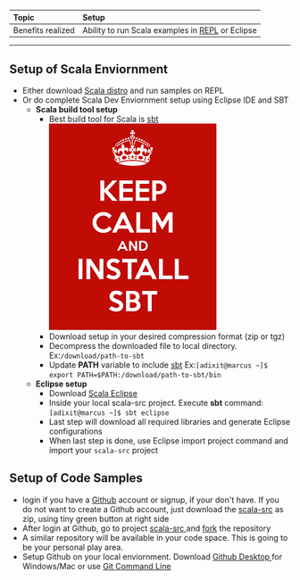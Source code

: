 | **Topic** | **Setup** |
| :--- | :--- |
| Benefits realized | Ability to run Scala examples in [REPL](http://docs.scala-lang.org/overviews/repl/overview.html) or Eclipse |

---
##	**Setup of Scala Enviornment**
 * Either download [Scala distro](https://downloads.lightbend.com/scala/2.12.2/scala-2.12.2.zip) and run samples on REPL
 * Or do complete Scala Dev Enviornment setup using Eclipse IDE and SBT
	* **Scala build tool setup**
	  *	Best build tool for Scala is [sbt](http://www.scala-sbt.org)  
	  ![](/assets/m-1/keep-calm-and-install-sbt.png)
	  * Download setup in your desired compression format \(zip or tgz\)
	  * Decompress the downloaded file to local directory. Ex:`/download/path-to-sbt`
	  * Update **PATH** variable to include [sbt](http://www.scala-sbt.org) Ex:`[adixit@marcus ~]$ export PATH=$PATH:/download/path-to-sbt/bin`
	* **Eclipse setup**
	  * Download [Scala Eclipse](http://scala-ide.org/)
	  * Inside your local scala-src project. Execute **sbt** command: `[adixit@marcus ~]$ sbt eclipse`
	  * Last step will download all required libraries and generate Eclipse configurations
	  * When last step is done, use Eclipse import project command and import your `scala-src` project
##	**Setup of Code Samples**
  * login if you have a [Github](/github.com) account or signup, if your don't have. If you do not want to create a Github account, just download the [scala-src](https://github.com/inbravo/scala-src) as zip, using tiny green button at right side
  * After login at Github, go to project [scala-src ](https://github.com/inbravo/scala-src)and [fork](https://help.github.com/articles/fork-a-repo/#fork-an-example-repository) the repository
  * A similar repository will be available in your code space. This is going to be your personal play area.
  * Setup Github on your local enviornment. Download [Github Desktop ](https://desktop.github.com/) for Windows/Mac or use [Git Command Line](https://hub.github.com)
